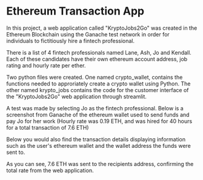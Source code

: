 # Ethereum Transaction App

In this project, a web application called "KryptoJobs2Go" was created in the Ethereum Blockchain using the Ganache test network in order for individuals to fictitiously hire a fintech professional. 

There is a list of 4 fintech professionals named Lane, Ash, Jo and Kendall. Each of these candidates have their own ethereum account address, job rating and hourly rate per ether.

Two python files were created. One named crypto_wallet, contains the functions needed to approriately create a crypto wallet using Python. The other named krypto_jobs contains the code for the customer interface of the "KryptoJobs2Go" web application through streamlit. 

A test was made by selecting Jo as the fintech professional. Below is a screenshot from Ganache of the ethereum wallet used to send funds and pay Jo for her work (Hourly rate was 0.19 ETH, and was hired for 40 hours for a total transaction of 7.6 ETH)



Below you would also find the transaction details displaying information such as the user's ethereum wallet and the wallet address the funds were sent to.




As you can see, 7.6 ETH was sent to the recipients address, confirming the total rate from the web application.